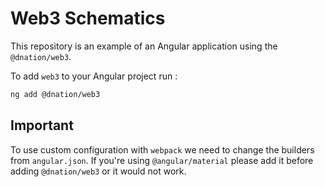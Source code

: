 # Web3 Schematics

This repository is an example of an Angular application using the `@dnation/web3`.

To add `web3` to your Angular project run : 

```bash
ng add @dnation/web3
```

## Important
To use custom configuration with `webpack` we need to change the builders from `angular.json`.
If you're using `@angular/material` please add it before adding `@dnation/web3` or it would not work.

